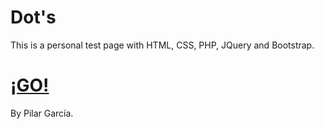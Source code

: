 # Dot's

This is a personal test page with HTML, CSS, PHP, JQuery and Bootstrap.

<h1><a href="https://pilargarcialugo.github.io/personal-web-page/" target="_blank">¡GO!</a></h1>

By Pilar García.
